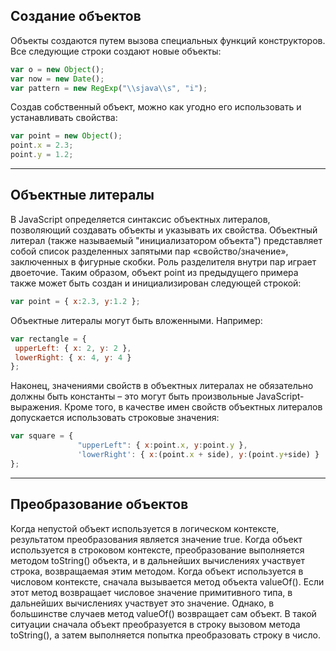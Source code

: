 ## Создание объектов

Объекты создаются путем вызова специальных функций конструкторов. Все следующие строки создают новые объекты:

```js
var o = new Object();
var now = new Date();
var pattern = new RegExp("\\sjava\\s", "i");
```

Создав собственный объект, можно как угодно его использовать и устанавливать свойства:

```js
var point = new Object();
point.x = 2.3;
point.y = 1.2;
```

---

## Объектные литералы

В JavaScript определяется синтаксис объектных литералов, позволяющий создавать объекты и указывать их свойства. Объектный литерал \(также называемый "инициализатором объекта"\) представляет собой список разделенных запятыми пар «свойство/значение», заключенных в фигурные скобки. Роль разделителя внутри пар играет двоеточие. Таким образом, объект point из предыдущего примера также может быть создан и инициализирован следующей строкой:

```js
var point = { x:2.3, y:1.2 };
```

Объектные литералы могут быть вложенными. Например:

```js
var rectangle = { 
 upperLeft: { x: 2, y: 2 },
 lowerRight: { x: 4, y: 4 }
};
```

Наконец, значениями свойств в объектных литералах не обязательно должны быть константы – это могут быть произвольные JavaScript-выражения. Кроме того, в качестве имен свойств объектных литералов допускается использовать строковые значения:

```js
var square = { 
               "upperLeft": { x:point.x, y:point.y },
               'lowerRight': { x:(point.x + side), y:(point.y+side) }
};
```

---

## Преобразование объектов

Когда непустой объект используется в логическом контексте, результатом преобразования является значение true. Когда объект используется в строковом контексте, преобразование выполняется методом toString\(\) объекта, и в дальнейших вычислениях участвует строка, возвращаемая этим методом. Когда объект используется в числовом контексте, сначала вызывается метод объекта valueOf\(\). Если этот метод возвращает числовое значение примитивного типа, в дальнейших вычислениях участвует это значение. Однако, в большинстве случаев метод valueOf\(\) возвращает сам объект. В такой ситуации сначала объект преобразуется в строку вызовом метода toString\(\), а затем выполняется попытка преобразовать строку в число.

